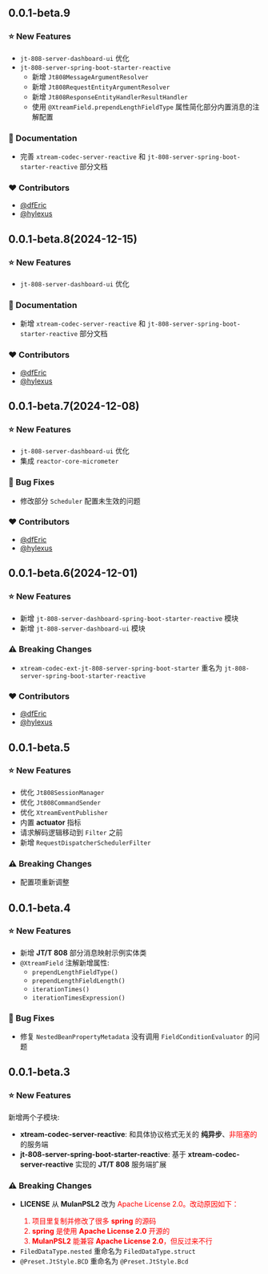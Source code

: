 ## 0.0.1-beta.9

### ⭐ New Features

- `jt-808-server-dashboard-ui` 优化
- `jt-808-server-spring-boot-starter-reactive`
    - 新增 `Jt808MessageArgumentResolver`
    - 新增 `Jt808RequestEntityArgumentResolver`
    - 新增 `Jt808ResponseEntityHandlerResultHandler`
    - 使用 `@XtreamField.prependLengthFieldType` 属性简化部分内置消息的注解配置

### 📔 Documentation

- 完善 `xtream-codec-server-reactive` 和 `jt-808-server-spring-boot-starter-reactive` 部分文档

### ❤️ Contributors

- [@dfEric](https://github.com/dfEric)
- [@hylexus](https://github.com/hylexus)

## 0.0.1-beta.8(2024-12-15)

### ⭐ New Features

- `jt-808-server-dashboard-ui` 优化

### 📔 Documentation

- 新增 `xtream-codec-server-reactive` 和 `jt-808-server-spring-boot-starter-reactive` 部分文档

### ❤️ Contributors

- [@dfEric](https://github.com/dfEric)
- [@hylexus](https://github.com/hylexus)

## 0.0.1-beta.7(2024-12-08)

### ⭐ New Features

- `jt-808-server-dashboard-ui` 优化
- 集成 `reactor-core-micrometer`

### 🐞 Bug Fixes

- 修改部分 `Scheduler` 配置未生效的问题

### ❤️ Contributors

- [@dfEric](https://github.com/dfEric)
- [@hylexus](https://github.com/hylexus)

## 0.0.1-beta.6(2024-12-01)

### ⭐ New Features

- 新增 `jt-808-server-dashboard-spring-boot-starter-reactive` 模块
- 新增 `jt-808-server-dashboard-ui` 模块

### ⚠️ Breaking Changes

- `xtream-codec-ext-jt-808-server-spring-boot-starter` 重名为 `jt-808-server-spring-boot-starter-reactive`

### ❤️ Contributors

- [@dfEric](https://github.com/dfEric)
- [@hylexus](https://github.com/hylexus)

## 0.0.1-beta.5

### ⭐ New Features

- 优化 `Jt808SessionManager`
- 优化 `Jt808CommandSender`
- 优化 `XtreamEventPublisher`
- 内置 **actuator** 指标
- 请求解码逻辑移动到 `Filter` 之前
- 新增 `RequestDispatcherSchedulerFilter`

### ⚠️ Breaking Changes

- 配置项重新调整

## 0.0.1-beta.4

### ⭐ New Features

- 新增 **JT/T 808** 部分消息映射示例实体类
- `@XtreamField` 注解新增属性:
    - `prependLengthFieldType()`
    - `prependLengthFieldLength()`
    - `iterationTimes()`
    - `iterationTimesExpression()`

### 🐞 Bug Fixes

- 修复 `NestedBeanPropertyMetadata` 没有调用 `FieldConditionEvaluator` 的问题

## 0.0.1-beta.3

### ⭐ New Features

新增两个子模块:

- **xtream-codec-server-reactive**: 和具体协议格式无关的 **纯异步**、<span style="color:red;">非阻塞的</span> 的服务端
- **jt-808-server-spring-boot-starter-reactive**: 基于 **xtream-codec-server-reactive** 实现的 **JT/T 808** 服务端扩展

### ⚠️ Breaking Changes

- **LICENSE** 从 **MulanPSL2** 改为 <span style="color:red;">Apache License 2.0</style>。改动原因如下：
    1. 项目里复制并修改了很多 **spring** 的源码
    2. **spring** 是使用 **Apache License 2.0** 开源的
    3. **MulanPSL2** 能兼容 **Apache License 2.0**，但反过来不行
- `FiledDataType.nested` 重命名为 `FiledDataType.struct`
- `@Preset.JtStyle.BCD` 重命名为 `@Preset.JtStyle.Bcd`
